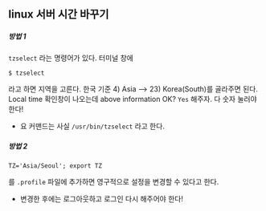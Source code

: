 ## linux 서버 시간 바꾸기

##### 방법 1

```tzselect``` 라는 명령어가 있다. 터미널 창에 

```
$ tzselect
```
라고 하면 지역을 고른다. 한국 기준 4) Asia --> 23) Korea(South)를 골라주면 된다. Local time 확인창이 나오는데 above information OK? ```Yes``` 해주자. 다 숫자 눌러야 한다!
- 요 커맨드는 사실 ```/usr/bin/tzselect``` 라고 한다. 


##### 방법 2

```
TZ='Asia/Seoul'; export TZ
```
를 ```.profile``` 파일에 추가하면 영구적으로 설정을 변경할 수 있다고 한다.
- 변경한 후에는 로그아웃하고 로그인 다시 해주어야 한다! 
